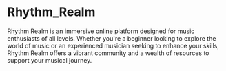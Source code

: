 # Rhythm_Realm
Rhythm Realm is an immersive online platform designed for music enthusiasts of all levels. Whether you're a beginner looking to explore the world of music or an experienced musician seeking to enhance your skills, Rhythm Realm offers a vibrant community and a wealth of resources to support your musical journey.
